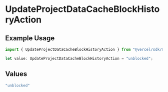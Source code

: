# UpdateProjectDataCacheBlockHistoryAction

## Example Usage

```typescript
import { UpdateProjectDataCacheBlockHistoryAction } from "@vercel/sdk/models/updateprojectdatacacheop.js";

let value: UpdateProjectDataCacheBlockHistoryAction = "unblocked";
```

## Values

```typescript
"unblocked"
```